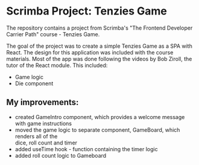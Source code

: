 # Scrimba Project: Tenzies Game
The repository contains a project from Scrimba's "The Frontend Developer Carrier Path" course - Tenzies Game.<br>

The goal of the project was to create a simple Tenzies Game as a SPA with React.
The design for this application was included with the course materials. Most of the app was done following the videos by Bob Ziroll, the tutor of the React module. This included:
* Game logic
* Die component

## My improvements:
* created GameIntro component, which provides a welcome message with game instructions
* moved the game logic to separate component, GameBoard, which renders all of the <br> dice, roll count and timer
* added useTime hook - function containing the timer logic
* added roll count logic to Gameboard
